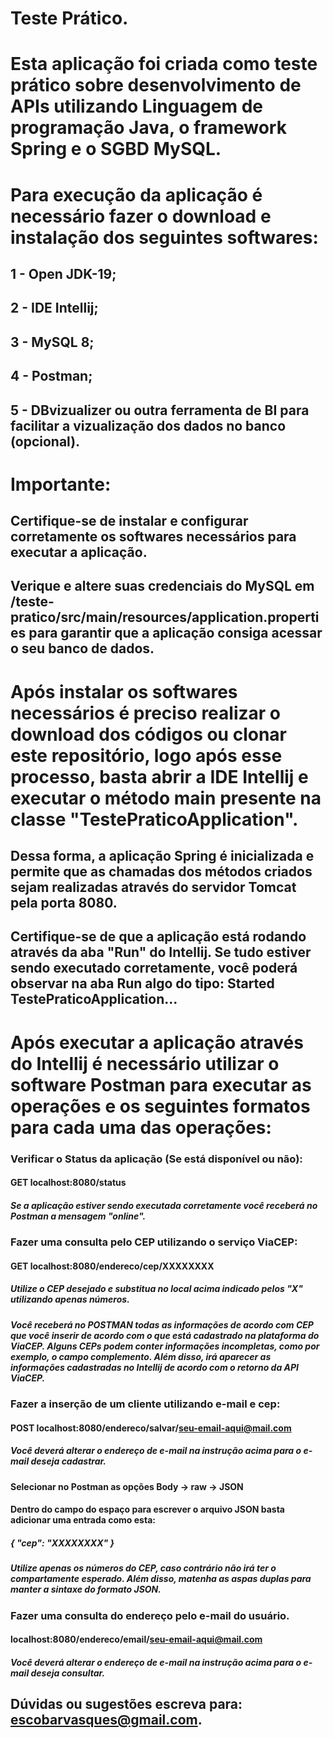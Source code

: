 # Teste Prático.

# Esta aplicação foi criada como teste prático sobre desenvolvimento de APIs utilizando Linguagem de programação Java, o framework Spring e o SGBD MySQL.

# Para execução da aplicação é necessário fazer o download e instalação dos seguintes softwares:
## 1 - Open JDK-19;
## 2 - IDE Intellij;
## 3 - MySQL 8;
## 4 - Postman;
## 5 - DBvizualizer ou outra ferramenta de BI para facilitar a vizualização dos dados no banco (opcional).

# Importante: 
## Certifique-se de instalar e configurar corretamente os softwares necessários para executar a aplicação.
## Verique e altere suas credenciais do MySQL em /teste-pratico/src/main/resources/application.properties para garantir que a aplicação consiga acessar o seu banco de dados.

# Após instalar os softwares necessários é preciso realizar o download dos códigos ou clonar este repositório, logo após esse processo, basta abrir a IDE Intellij e executar o método main presente na classe "TestePraticoApplication".
## Dessa forma, a aplicação Spring é inicializada e permite que as chamadas dos métodos criados sejam realizadas através do servidor Tomcat pela porta 8080.
## Certifique-se de que a aplicação está rodando através da aba "Run" do Intellij. Se tudo estiver sendo executado corretamente, você poderá observar na aba Run algo do tipo: Started TestePraticoApplication...

# Após executar a aplicação através do Intellij é necessário utilizar o software Postman para executar as operações e os seguintes formatos para cada uma das operações:
### Verificar o Status da aplicação (Se está disponível ou não):
#### GET localhost:8080/status
##### Se a aplicação estiver sendo executada corretamente você receberá no Postman a mensagem "online".
### Fazer uma consulta pelo CEP utilizando o serviço ViaCEP:
#### GET localhost:8080/endereco/cep/XXXXXXXX
##### Utilize o CEP desejado e substitua no local acima indicado pelos "X" utilizando apenas números.
##### Você receberá no POSTMAN todas as informações de acordo com CEP que você inserir de acordo com o que está cadastrado na plataforma do ViaCEP. Alguns CEPs podem conter informações incompletas, como por exemplo, o campo complemento. Além disso, irá aparecer as informações cadastradas no Intellij de acordo com o retorno da API ViaCEP.
### Fazer a inserção de um cliente utilizando e-mail e cep:
#### POST localhost:8080/endereco/salvar/seu-email-aqui@mail.com
##### Você deverá alterar o endereço de e-mail na instrução acima para o e-mail deseja cadastrar. 
#### Selecionar no Postman as opções Body -> raw -> JSON
#### Dentro do campo do espaço para escrever o arquivo JSON basta adicionar uma entrada como esta:
##### { "cep": "XXXXXXXX" }
##### Utilize apenas os números do CEP, caso contrário não irá ter o compartamente esperado. Além disso, matenha as aspas duplas para manter a sintaxe do formato JSON.
### Fazer uma consulta do endereço pelo e-mail do usuário.
#### localhost:8080/endereco/email/seu-email-aqui@mail.com
##### Você deverá alterar o endereço de e-mail na instrução acima para o e-mail deseja consultar.

## Dúvidas ou sugestões escreva para: escobarvasques@gmail.com.




